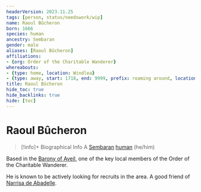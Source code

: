 ```yaml
---
headerVersion: 2023.11.25
tags: [person, status/needswork/wip]
name: Raoul Bûcheron
born: 1666
species: human
ancestry: Sembaran
gender: male
aliases: [Raoul Bûcheron]
affiliations:
- {org: Order of the Charitable Wanderer}
whereabouts:
- {type: home, location: Windlea}
- {type: away, start: 1718, end: 9999, prefix: roaming around, location: Barony of Aveil}
title: Raoul Bûcheron
hide_toc: true
hide_backlinks: true
hide: [toc]
---
```

# Raoul Bûcheron
>[!info]+ Biographical Info
> A [Sembaran](<../../gazetteer/greater-sembara/sembara/sembara.md>) [human](<../../species/humans/humans.md>) (he/him)
> 
> 
>> 

Based in the [Barony of Aveil](<../../gazetteer/greater-sembara/sembara/barony-of-aveil/barony-of-aveil.md>), one of the key local members of the Order of the Charitable Wanderer. 

He is known to be actively looking for recruits in the area.  A good friend of [Narrisa de Abadelle](<./narrisa-de-abadelle.md>). 